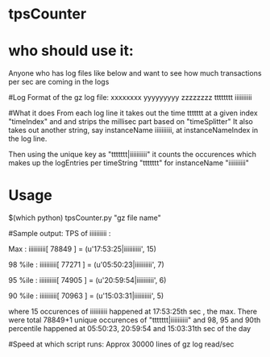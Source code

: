 # tpsCounter
# who should use it: 
Anyone who has log files like below and want to see how much transactions per sec are coming in the logs

#Log Format of the gz log file:
xxxxxxxx yyyyyyyyy zzzzzzzz tttttttt iiiiiiiiii

#What it does
From each log line it takes out the time ttttttt at a given index "timeIndex" and and strips the millisec part based on "timeSplitter"
It also takes out another string, say instanceName iiiiiiiiii, at instanceNameIndex in the log line.

Then using the unique key as "ttttttt|iiiiiiiiii" it counts the occurences which makes up the logEntries per timeString "ttttttt" for instanceName "iiiiiiiiii"
# Usage
$(which python) tpsCounter.py "gz file name"

#Sample output:
TPS of iiiiiiiiii :

Max      : iiiiiiiiii[ 78849 ] =  (u'17:53:25|iiiiiiiiii', 15)

98 %ile  : iiiiiiiiii[ 77271 ] =  (u'05:50:23|iiiiiiiiii', 7)

95 %ile  : iiiiiiiiii[ 74905 ] =  (u'20:59:54|iiiiiiiiii', 6)

90 %ile  : iiiiiiiiii[ 70963 ] =  (u'15:03:31|iiiiiiiiii', 5)

where 15 occurences of iiiiiiiiii happened at 17:53:25th sec , the max. There were total 78849+1 unique occurences of "ttttttt|iiiiiiiiii" and 98, 95 and 90th percentile happened at 05:50:23, 20:59:54 and 15:03:31th sec of the day

#Speed at which script runs:
Approx 30000 lines of gz log read/sec
